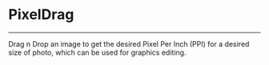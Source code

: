 # PixelDrag
---
Drag n Drop an image to get the desired Pixel Per Inch (PPI) for a desired size of photo, which can be used for graphics editing.
